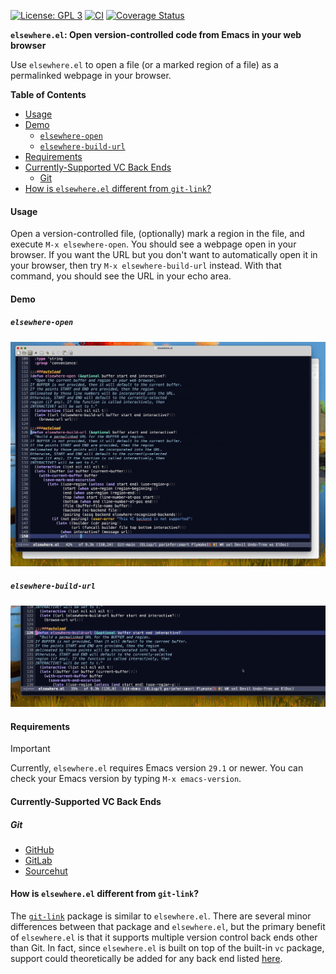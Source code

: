 [![License: GPL 3](https://img.shields.io/badge/license-GPL_3-green.svg)](http://www.gnu.org/licenses/gpl-3.0.txt)
[![CI](https://github.com/wesnel/elsewhere/workflows/CI/badge.svg)](https://github.com/wesnel/elsewhere/actions?query=workflow%3ACI)
[![Coverage Status](https://coveralls.io/repos/github/wesnel/elsewhere/badge.svg?branch=main)](https://coveralls.io/github/wesnel/elsewhere?branch=main)

**`elsewhere.el`: Open version-controlled code from Emacs in your web browser**

Use `elsewhere.el` to open a file (or a marked region of a file) as a
permalinked webpage in your browser.

<!-- markdown-toc start - Don't edit this section. Run M-x markdown-toc-refresh-toc -->
**Table of Contents**

- [Usage](#usage)
- [Demo](#demo)
    - [`elsewhere-open`](#elsewhere-open)
    - [`elsewhere-build-url`](#elsewhere-build-url)
- [Requirements](#requirements)
- [Currently-Supported VC Back Ends](#currently-supported-vc-back-ends)
    - [Git](#git)
- [How is `elsewhere.el` different from `git-link`?](#how-is-elsewhereel-different-from-git-link)

<!-- markdown-toc end -->

#### Usage

Open a version-controlled file, (optionally) mark a region in the
file, and execute `M-x elsewhere-open`. You should see a webpage open
in your browser. If you want the URL but you don't want to
automatically open it in your browser, then try `M-x
elsewhere-build-url` instead. With that command, you should see the
URL in your echo area.

#### Demo

##### `elsewhere-open`

![elsewhere-open](https://raw.githubusercontent.com/wesnel/elsewhere/demo/elsewhere-open.gif)

##### `elsewhere-build-url`

![elsewhere-build-url](https://raw.githubusercontent.com/wesnel/elsewhere/demo/elsewhere-build-url.gif)

#### Requirements

> [!IMPORTANT]
> Currently, `elsewhere.el` requires Emacs version `29.1` or newer.
> You can check your Emacs version by typing `M-x emacs-version`.

#### Currently-Supported VC Back Ends

##### Git

- [GitHub](https://github.com/)
- [GitLab](https://gitlab.com/)
- [Sourcehut](https://git.sr.ht/)

#### How is `elsewhere.el` different from `git-link`?

The [`git-link`](https://github.com/sshaw/git-link) package is similar
to `elsewhere.el`. There are several minor differences between that
package and `elsewhere.el`, but the primary benefit of `elsewhere.el`
is that it supports multiple version control back ends other than
Git. In fact, since `elsewhere.el` is built on top of the built-in
`vc` package, support could theoretically be added for any back end
listed
[here](https://www.gnu.org/software/emacs/manual/html_node/emacs/Version-Control-Systems.html).

